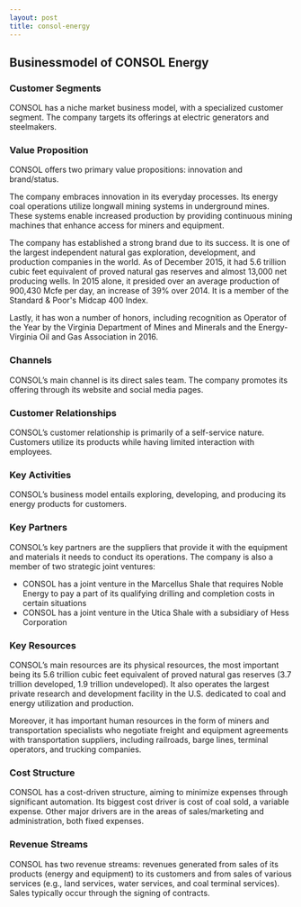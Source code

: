 ```yaml
---
layout: post
title: consol-energy
---
```


Businessmodel of CONSOL Energy
-------------------------------

### Customer Segments

CONSOL has a niche market business model, with a specialized customer segment. The company targets its offerings at electric generators and steelmakers.

### Value Proposition

CONSOL offers two primary value propositions: innovation and brand/status.

The company embraces innovation in its everyday processes. Its energy coal operations utilize longwall mining systems in underground mines. These systems enable increased production by providing continuous mining machines that enhance access for miners and equipment.

The company has established a strong brand due to its success. It is one of the largest independent natural gas exploration, development, and production companies in the world. As of December 2015, it had 5.6 trillion cubic feet equivalent of proved natural gas reserves and almost 13,000 net producing wells. In 2015 alone, it presided over an average production of 900,430 Mcfe per day, an increase of 39% over 2014. It is a member of the Standard & Poor's Midcap 400 Index.

Lastly, it has won a number of honors, including recognition as Operator of the Year by the Virginia Department of Mines and Minerals and the Energy-Virginia Oil and Gas Association in 2016.

### Channels

CONSOL’s main channel is its direct sales team. The company promotes its offering through its website and social media pages.

### Customer Relationships

CONSOL’s customer relationship is primarily of a self-service nature. Customers utilize its products while having limited interaction with employees.

### Key Activities

CONSOL’s business model entails exploring, developing, and producing its energy products for customers.

### Key Partners

CONSOL’s key partners are the suppliers that provide it with the equipment and materials it needs to conduct its operations. The company is also a member of two strategic joint ventures:

 * CONSOL has a joint venture in the Marcellus Shale that requires Noble Energy to pay a part of its qualifying drilling and completion costs in certain situations
* CONSOL has a joint venture in the Utica Shale with a subsidiary of Hess Corporation
 ### Key Resources

CONSOL’s main resources are its physical resources, the most important being its 5.6 trillion cubic feet equivalent of proved natural gas reserves (3.7 trillion developed, 1.9 trillion undeveloped). It also operates the largest private research and development facility in the U.S. dedicated to coal and energy utilization and production.

Moreover, it has important human resources in the form of miners and transportation specialists who negotiate freight and equipment agreements with transportation suppliers, including railroads, barge lines, terminal operators, and trucking companies.

### Cost Structure

CONSOL has a cost-driven structure, aiming to minimize expenses through significant automation. Its biggest cost driver is cost of coal sold, a variable expense. Other major drivers are in the areas of sales/marketing and administration, both fixed expenses.

### Revenue Streams

CONSOL has two revenue streams: revenues generated from sales of its products (energy and equipment) to its customers and from sales of various services (e.g., land services, water services, and coal terminal services). Sales typically occur through the signing of contracts.
